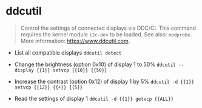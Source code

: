# ddcutil
> Control the settings of connected displays via DDC/CI.
> This command requires the kernel module `i2c-dev` to be loaded. See also: `modprobe`.
> More information: <https://www.ddcutil.com>.

- List all compatible displays
`ddcutil detect`

- Change the brightness (option 0x10) of display 1 to 50%
`ddcutil --display {{1}} setvcp {{10}} {{50}}`

- Increase the contrast (option 0x12) of display 1 by 5%
`ddcutil -d {{1}} setvcp {{12}} {{+}} {{5}}`

- Read the settings of display 1
`ddcutil -d {{1}} getvcp {{ALL}}`
